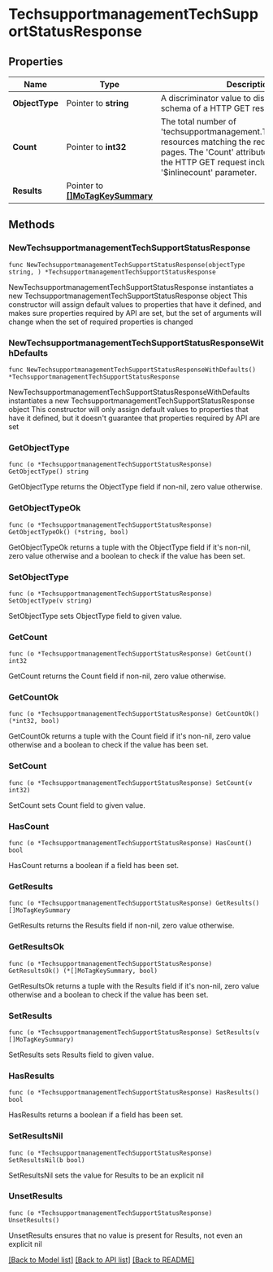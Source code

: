 # TechsupportmanagementTechSupportStatusResponse

## Properties

Name | Type | Description | Notes
------------ | ------------- | ------------- | -------------
**ObjectType** | Pointer to **string** | A discriminator value to disambiguate the schema of a HTTP GET response body. | 
**Count** | Pointer to **int32** | The total number of &#39;techsupportmanagement.TechSupportStatus&#39; resources matching the request, accross all pages. The &#39;Count&#39; attribute is included when the HTTP GET request includes the &#39;$inlinecount&#39; parameter. | [optional] 
**Results** | Pointer to [**[]MoTagKeySummary**](MoTagKeySummary.md) |  | [optional] 

## Methods

### NewTechsupportmanagementTechSupportStatusResponse

`func NewTechsupportmanagementTechSupportStatusResponse(objectType string, ) *TechsupportmanagementTechSupportStatusResponse`

NewTechsupportmanagementTechSupportStatusResponse instantiates a new TechsupportmanagementTechSupportStatusResponse object
This constructor will assign default values to properties that have it defined,
and makes sure properties required by API are set, but the set of arguments
will change when the set of required properties is changed

### NewTechsupportmanagementTechSupportStatusResponseWithDefaults

`func NewTechsupportmanagementTechSupportStatusResponseWithDefaults() *TechsupportmanagementTechSupportStatusResponse`

NewTechsupportmanagementTechSupportStatusResponseWithDefaults instantiates a new TechsupportmanagementTechSupportStatusResponse object
This constructor will only assign default values to properties that have it defined,
but it doesn't guarantee that properties required by API are set

### GetObjectType

`func (o *TechsupportmanagementTechSupportStatusResponse) GetObjectType() string`

GetObjectType returns the ObjectType field if non-nil, zero value otherwise.

### GetObjectTypeOk

`func (o *TechsupportmanagementTechSupportStatusResponse) GetObjectTypeOk() (*string, bool)`

GetObjectTypeOk returns a tuple with the ObjectType field if it's non-nil, zero value otherwise
and a boolean to check if the value has been set.

### SetObjectType

`func (o *TechsupportmanagementTechSupportStatusResponse) SetObjectType(v string)`

SetObjectType sets ObjectType field to given value.


### GetCount

`func (o *TechsupportmanagementTechSupportStatusResponse) GetCount() int32`

GetCount returns the Count field if non-nil, zero value otherwise.

### GetCountOk

`func (o *TechsupportmanagementTechSupportStatusResponse) GetCountOk() (*int32, bool)`

GetCountOk returns a tuple with the Count field if it's non-nil, zero value otherwise
and a boolean to check if the value has been set.

### SetCount

`func (o *TechsupportmanagementTechSupportStatusResponse) SetCount(v int32)`

SetCount sets Count field to given value.

### HasCount

`func (o *TechsupportmanagementTechSupportStatusResponse) HasCount() bool`

HasCount returns a boolean if a field has been set.

### GetResults

`func (o *TechsupportmanagementTechSupportStatusResponse) GetResults() []MoTagKeySummary`

GetResults returns the Results field if non-nil, zero value otherwise.

### GetResultsOk

`func (o *TechsupportmanagementTechSupportStatusResponse) GetResultsOk() (*[]MoTagKeySummary, bool)`

GetResultsOk returns a tuple with the Results field if it's non-nil, zero value otherwise
and a boolean to check if the value has been set.

### SetResults

`func (o *TechsupportmanagementTechSupportStatusResponse) SetResults(v []MoTagKeySummary)`

SetResults sets Results field to given value.

### HasResults

`func (o *TechsupportmanagementTechSupportStatusResponse) HasResults() bool`

HasResults returns a boolean if a field has been set.

### SetResultsNil

`func (o *TechsupportmanagementTechSupportStatusResponse) SetResultsNil(b bool)`

 SetResultsNil sets the value for Results to be an explicit nil

### UnsetResults
`func (o *TechsupportmanagementTechSupportStatusResponse) UnsetResults()`

UnsetResults ensures that no value is present for Results, not even an explicit nil

[[Back to Model list]](../README.md#documentation-for-models) [[Back to API list]](../README.md#documentation-for-api-endpoints) [[Back to README]](../README.md)


